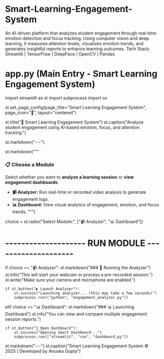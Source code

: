 # Smart-Learning-Engagement-System
An AI-driven platform that analyzes student engagement through real-time emotion detection and focus tracking. Using computer vision and deep learning, it measures attention levels, visualizes emotion trends, and generates insightful reports to enhance learning outcomes.  Tech Stack: Streamlit | TensorFlow | DeepFace | OpenCV | Pandas
# app.py (Main Entry - Smart Learning Engagement System)
import streamlit as st
import subprocess
import os

st.set_page_config(page_title="Smart Learning Engagement System", page_icon="🧠", layout="centered")

st.title("🧠 Smart Learning Engagement System")
st.caption("Analyze student engagement using AI-based emotion, focus, and attention tracking.")

st.markdown("---")

st.markdown("""
### 📋 Choose a Module
Select whether you want to **analyze a learning session** or **view engagement dashboards**.

- **📹 Analyzer:** Run real-time or recorded video analysis to generate engagement logs.  
- **📊 Dashboard:** View visual analytics of engagement, emotion, and focus trends.
""")

choice = st.radio("Select Module:", ["📹 Analyzer", "📊 Dashboard"])

# -------------------- RUN MODULE --------------------
if choice == "📹 Analyzer":
    st.markdown("### 🎥 Running the Analyzer")
    st.info("This will start your webcam or process a pre-recorded session.")
    st.write("Make sure your camera and microphone are enabled.")

    if st.button("▶️ Launch Analyzer"):
        st.success("Launching analyzer... (this may take a few seconds)")
        subprocess.run(["python", "engagement_analyzer.py"])

elif choice == "📊 Dashboard":
    st.markdown("### 📊 Launching Dashboard")
    st.info("You can view and compare multiple engagement session reports.")

    if st.button("🚀 Open Dashboard"):
        st.success("Opening Smart Dashboard...")
        subprocess.run(["streamlit", "run", "dashboard.py"])

st.markdown("---")
st.caption("Smart Learning Engagement System © 2025 | Developed by Anuska Gupta")
